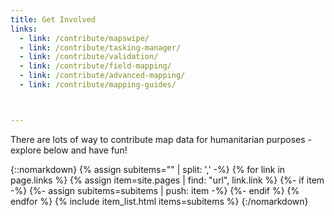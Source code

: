 ```yaml
---
title: Get Involved
links:
  - link: /contribute/mapswipe/
  - link: /contribute/tasking-manager/
  - link: /contribute/validation/
  - link: /contribute/field-mapping/
  - link: /contribute/advanced-mapping/
  - link: /contribute/mapping-guides/



---
```


There are lots of way to contribute map data for humanitarian purposes - explore below and have fun!

{::nomarkdown}
{% assign subitems="" | split: ',' -%}
{% for link in page.links %}
  {% assign item=site.pages | find: "url", link.link %}
  {%- if item -%}
    {%- assign subitems=subitems | push: item -%}
  {%- endif %}
{% endfor %}
{% include item_list.html items=subitems %}
{:/nomarkdown}